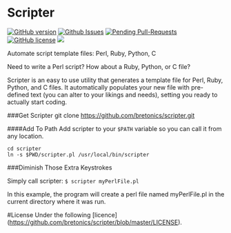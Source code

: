 Scripter 
===
[![GitHub version](https://badge.fury.io/gh/bretonics%2Fscripter.svg)](http://badge.fury.io/gh/bretonics%2Fscripter)
[![Github Issues](http://githubbadges.herokuapp.com/bretonics/scripter/issues)](https://github.com/bretonics/scripter/issues)
[![Pending Pull-Requests](http://githubbadges.herokuapp.com/bretonics/scripter/pulls)](https://github.com/bretonics/scripter/pulls)
[![GitHub license](https://img.shields.io/badge/License-GPL2-blue.svg)](http://www.gnu.org/licenses/gpl-2.0.html)
![](https://reposs.herokuapp.com/?path=bretonics/scripter&color=orange)



Automate script template files: Perl, Ruby, Python, C

Need to write a Perl script? How about a Ruby, Python, or C file?

Scripter is an easy to use utility that generates a template file for Perl, Ruby, Python, and C files. It automatically populates your new file with pre-defined text (you can alter to your likings and needs), setting you ready to actually start coding.

###Get Scripter
    git clone https://github.com/bretonics/scripter.git

####Add To Path
Add scripter to your `$PATH` variable so you can call it from any location.

    cd scripter
    ln -s $PWD/scripter.pl /usr/local/bin/scripter

###Diminish Those Extra Keystrokes

Simply call scripter: `$ scripter myPerlFile.pl`

In this example, the program will create a perl file named myPerlFile.pl in the current directory where it was run.


#License
Under the following [licence] (https://github.com/bretonics/scripter/blob/master/LICENSE).
